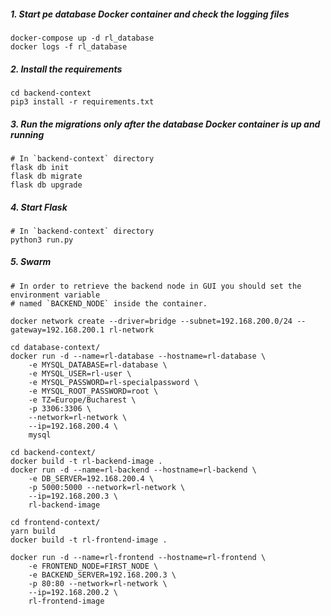 ##### 1. Start pe database Docker container and check the logging files
```
docker-compose up -d rl_database
docker logs -f rl_database
```
##### 2. Install the requirements
```
cd backend-context
pip3 install -r requirements.txt
```

##### 3. Run the migrations only after the database Docker container is up and running

```
# In `backend-context` directory
flask db init
flask db migrate
flask db upgrade
```

##### 4. Start Flask
```
# In `backend-context` directory
python3 run.py
```

##### 5. Swarm
```
# In order to retrieve the backend node in GUI you should set the environment variable
# named `BACKEND_NODE` inside the container.

docker network create --driver=bridge --subnet=192.168.200.0/24 --gateway=192.168.200.1 rl-network

cd database-context/
docker run -d --name=rl-database --hostname=rl-database \
    -e MYSQL_DATABASE=rl-database \
    -e MYSQL_USER=rl-user \
    -e MYSQL_PASSWORD=rl-specialpassword \
    -e MYSQL_ROOT_PASSWORD=root \
    -e TZ=Europe/Bucharest \
    -p 3306:3306 \
    --network=rl-network \
    --ip=192.168.200.4 \
    mysql

cd backend-context/
docker build -t rl-backend-image .
docker run -d --name=rl-backend --hostname=rl-backend \
    -e DB_SERVER=192.168.200.4 \
    -p 5000:5000 --network=rl-network \
    --ip=192.168.200.3 \
    rl-backend-image

cd frontend-context/
yarn build
docker build -t rl-frontend-image .

docker run -d --name=rl-frontend --hostname=rl-frontend \
    -e FRONTEND_NODE=FIRST_NODE \
    -e BACKEND_SERVER=192.168.200.3 \
    -p 80:80 --network=rl-network \
    --ip=192.168.200.2 \
    rl-frontend-image
```
